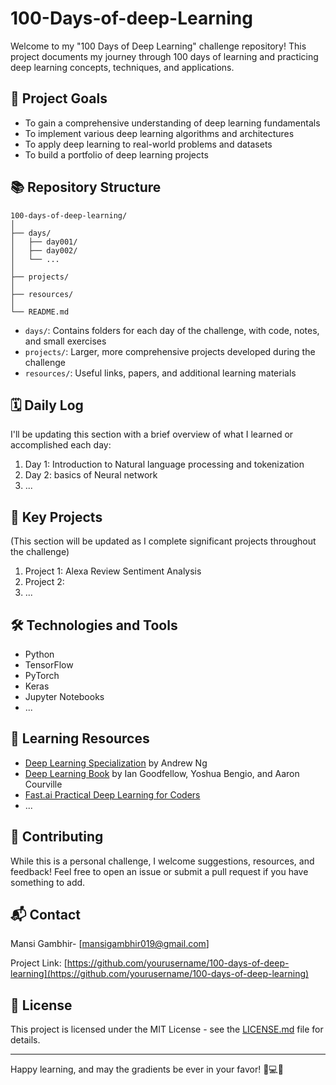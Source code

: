 # 100-Days-of-deep-Learning


Welcome to my "100 Days of Deep Learning" challenge repository! This project documents my journey through 100 days of learning and practicing deep learning concepts, techniques, and applications.

## 🎯 Project Goals

- To gain a comprehensive understanding of deep learning fundamentals
- To implement various deep learning algorithms and architectures
- To apply deep learning to real-world problems and datasets
- To build a portfolio of deep learning projects

## 📚 Repository Structure

```
100-days-of-deep-learning/
│
├── days/
│   ├── day001/
│   ├── day002/
│   └── ...
│
├── projects/
│
├── resources/
│
└── README.md
```

- `days/`: Contains folders for each day of the challenge, with code, notes, and small exercises
- `projects/`: Larger, more comprehensive projects developed during the challenge
- `resources/`: Useful links, papers, and additional learning materials

## 🗓️ Daily Log

I'll be updating this section with a brief overview of what I learned or accomplished each day:

1. Day 1: Introduction to Natural language processing and tokenization
2. Day 2: basics of Neural network
3. ...

## 🚀 Key Projects

(This section will be updated as I complete significant projects throughout the challenge)

1. Project 1: Alexa Review Sentiment Analysis
2. Project 2: 
3. ...

## 🛠️ Technologies and Tools

- Python
- TensorFlow
- PyTorch
- Keras
- Jupyter Notebooks
- ...

## 📖 Learning Resources

- [Deep Learning Specialization](https://www.coursera.org/specializations/deep-learning) by Andrew Ng
- [Deep Learning Book](https://www.deeplearningbook.org/) by Ian Goodfellow, Yoshua Bengio, and Aaron Courville
- [Fast.ai Practical Deep Learning for Coders](https://course.fast.ai/)
- ...

## 🤝 Contributing

While this is a personal challenge, I welcome suggestions, resources, and feedback! Feel free to open an issue or submit a pull request if you have something to add.

## 📬 Contact

Mansi Gambhir- [mansigambhir019@gmail.com]

Project Link: [https://github.com/yourusername/100-days-of-deep-learning](https://github.com/yourusername/100-days-of-deep-learning)

## 📄 License

This project is licensed under the MIT License - see the [LICENSE.md](LICENSE.md) file for details.

---

Happy learning, and may the gradients be ever in your favor! 🧠💻🚀
